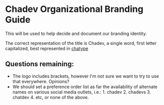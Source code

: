 # Chadev Organizational Branding Guide

This will be used to help decide and document our branding identity.

The correct representation of the title is Chadev, a single word, first letter capitalized, best represented in [chatype](http://chatype.com/ "chatype | the typeface for Chattanooga Tennessee")

## Questions remaining:

*   The logo includes brackets, however I'm not sure we want to try to use that everywhere. Opinions?
*   We should set a preference order list as far the availability of alternate names on various social media outlets, i.e.: 
        1. chadev
        2. chadevs
        3. chatdev
        4. etc, or none of the above.
